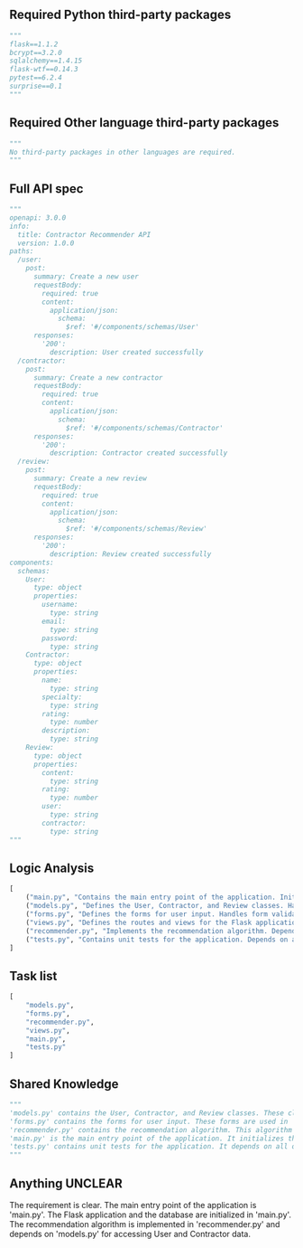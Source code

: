 ## Required Python third-party packages
```python
"""
flask==1.1.2
bcrypt==3.2.0
sqlalchemy==1.4.15
flask-wtf==0.14.3
pytest==6.2.4
surprise==0.1
"""
```

## Required Other language third-party packages
```python
"""
No third-party packages in other languages are required.
"""
```

## Full API spec
```python
"""
openapi: 3.0.0
info:
  title: Contractor Recommender API
  version: 1.0.0
paths:
  /user:
    post:
      summary: Create a new user
      requestBody:
        required: true
        content:
          application/json:
            schema:
              $ref: '#/components/schemas/User'
      responses:
        '200':
          description: User created successfully
  /contractor:
    post:
      summary: Create a new contractor
      requestBody:
        required: true
        content:
          application/json:
            schema:
              $ref: '#/components/schemas/Contractor'
      responses:
        '200':
          description: Contractor created successfully
  /review:
    post:
      summary: Create a new review
      requestBody:
        required: true
        content:
          application/json:
            schema:
              $ref: '#/components/schemas/Review'
      responses:
        '200':
          description: Review created successfully
components:
  schemas:
    User:
      type: object
      properties:
        username:
          type: string
        email:
          type: string
        password:
          type: string
    Contractor:
      type: object
      properties:
        name:
          type: string
        specialty:
          type: string
        rating:
          type: number
        description:
          type: string
    Review:
      type: object
      properties:
        content:
          type: string
        rating:
          type: number
        user:
          type: string
        contractor:
          type: string
"""
```

## Logic Analysis
```python
[
    ("main.py", "Contains the main entry point of the application. Initializes the Flask application and the database."),
    ("models.py", "Defines the User, Contractor, and Review classes. Handles database operations."),
    ("forms.py", "Defines the forms for user input. Handles form validation."),
    ("views.py", "Defines the routes and views for the Flask application."),
    ("recommender.py", "Implements the recommendation algorithm. Depends on models.py for accessing User and Contractor data."),
    ("tests.py", "Contains unit tests for the application. Depends on all other files.")
]
```

## Task list
```python
[
    "models.py",
    "forms.py",
    "recommender.py",
    "views.py",
    "main.py",
    "tests.py"
]
```

## Shared Knowledge
```python
"""
'models.py' contains the User, Contractor, and Review classes. These classes are used throughout the application to handle data.
'forms.py' contains the forms for user input. These forms are used in 'views.py' to handle user input.
'recommender.py' contains the recommendation algorithm. This algorithm is used in 'views.py' to provide recommendations to the user.
'main.py' is the main entry point of the application. It initializes the Flask application and the database.
'tests.py' contains unit tests for the application. It depends on all other files.
"""
```

## Anything UNCLEAR
The requirement is clear. The main entry point of the application is 'main.py'. The Flask application and the database are initialized in 'main.py'. The recommendation algorithm is implemented in 'recommender.py' and depends on 'models.py' for accessing User and Contractor data.